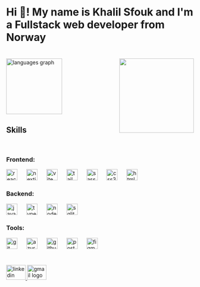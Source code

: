 <h1 align="left">Hi 👋! My name is Khalil Sfouk and I'm a Fullstack web developer from Norway</h1>

###

<br clear="both">

<div align="left">
  <img src="https://github-readme-stats.vercel.app/api/top-langs?username=KhalilMS3&locale=en&hide_title=false&layout=compact&card_width=320&langs_count=5&theme=radical&hide_border=true" height="150" alt="languages graph"  />
  <img align="right" height="200" src="https://media4.giphy.com/media/v1.Y2lkPTc5MGI3NjExOWlzYWlueGYzNmpxdmF2eDh5a3lpcW80dng4bjAwZzllbHBoMml5NCZlcD16MV9pbnRlcm5hbF9naWZfYnlfaWQmY3Q9Zw/HzPtbOKyBoBFsK4hyc/giphy.gif"  />

</div>

###
<h2>Skills</h2>
<br>
  
<h3>Frontend:</h3>
<div align="left">
  <img src="https://skillicons.dev/icons?i=react" height="30" alt="react logo"  />
  <img width="16" />
  <img src="https://skillicons.dev/icons?i=nextjs" height="30" alt="nextjs logo"  />
  <img width="16" />
  <img src="https://skillicons.dev/icons?i=vite" height="30" alt="vite logo"  />
  <img width="16" />
  <img src="https://skillicons.dev/icons?i=tailwind" height="30" alt="tailwindcss logo"  />
  <img width="16" />
  <img src="https://cdn.jsdelivr.net/gh/devicons/devicon/icons/sass/sass-original.svg" height="30" alt="sass logo"  />
  <img width="16" />
  <img src="https://skillicons.dev/icons?i=css" height="30" alt="css3 logo"  />
  <img width="16" />
  <img src="https://skillicons.dev/icons?i=html" height="30" alt="html5 logo"  />
</div>

###
<h3>Backend:</h3>
<div align="left">
  <img src="https://skillicons.dev/icons?i=js" height="30" alt="javascript logo"  />
  <img width="16" />
  <img src="https://skillicons.dev/icons?i=ts" height="30" alt="typescript logo"  />
  <img width="16" />
  <img src="https://cdn.jsdelivr.net/gh/devicons/devicon/icons/nodejs/nodejs-original.svg" height="30" alt="nodejs logo"  />
  <img width="16" />
  <img src="https://skillicons.dev/icons?i=sqlite" height="30" alt="sqlite logo"  />
</div>

###
<h3>Tools:</h3>
<div align="left">
  <img src="https://cdn.jsdelivr.net/gh/devicons/devicon/icons/git/git-original.svg" height="30" alt="git logo"  />
  <img width="16" />
  <img src="https://cdn.jsdelivr.net/gh/devicons/devicon/icons/azure/azure-original.svg" height="30" alt="azure logo"  />
  <img width="16" />
  <img src="https://cdn.jsdelivr.net/gh/devicons/devicon/icons/github/github-original.svg" height="30" alt="github logo"  />
  <img width="16" />
  <img src="https://skillicons.dev/icons?i=postman" height="30" alt="postman logo"  />
  <img width="16" />
  <img src="https://skillicons.dev/icons?i=figma" height="30" alt="figma logo"  />
</div>

###

<br clear="both">

<div align="left">
  <a href="https://www.linkedin.com/in/khalil-sfouk/" target="_blank">
    <img src="https://raw.githubusercontent.com/maurodesouza/profile-readme-generator/master/src/assets/icons/social/linkedin/default.svg" width="52" height="40" alt="linkedin logo"  />
  </a>
  <a href="khalilmoha89@gmail.com" target="_blank">
    <img src="https://raw.githubusercontent.com/maurodesouza/profile-readme-generator/master/src/assets/icons/social/gmail/default.svg" width="52" height="40" alt="gmail logo"  />
  </a>
</div>
